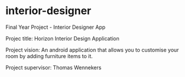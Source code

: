 
# interior-designer
Final Year Project - Interior Designer App

Projec title: Horizon Interior Design Application

Project vision: An android application that allows you to customise your room by adding furniture items to it. 

Project supervisor: Thomas Wennekers
